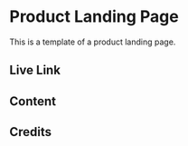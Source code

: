 # Product Landing Page 
This is a template of a product landing page.

## Live Link 


## Content


## Credits

